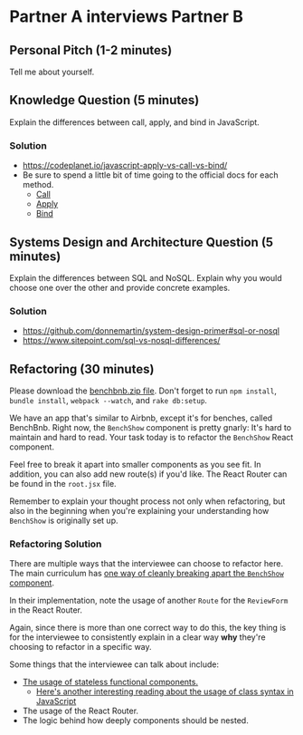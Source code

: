 # Partner A interviews Partner B
## Personal Pitch (1-2 minutes)
Tell me about yourself.

## Knowledge Question (5 minutes)
Explain the differences between call, apply, and bind in JavaScript.

### Solution
* https://codeplanet.io/javascript-apply-vs-call-vs-bind/
* Be sure to spend a little bit of time going to the official docs for each method.
  * [Call][call]
  * [Apply][apply]
  * [Bind][bind]

[call]: https://developer.mozilla.org/en-US/docs/Web/JavaScript/Reference/Global_Objects/Function/call
[apply]: https://developer.mozilla.org/en-US/docs/Web/JavaScript/Reference/Global_Objects/Function/apply
[bind]: https://developer.mozilla.org/en-US/docs/Web/JavaScript/Reference/Global_Objects/Function/bind

## Systems Design and Architecture Question (5 minutes)
Explain the differences between SQL and NoSQL. Explain why you would choose one over the other and provide concrete examples.

### Solution
* https://github.com/donnemartin/system-design-primer#sql-or-nosql
* https://www.sitepoint.com/sql-vs-nosql-differences/

## Refactoring (30 minutes)
Please download the [benchbnb.zip file][benchbnb-zip]. Don't forget to run `npm install`, `bundle install`, `webpack --watch`, and `rake db:setup`.

We have an app that's similar to Airbnb, except it's for benches, called BenchBnb. Right now, the `BenchShow` component is pretty gnarly: It's hard to maintain and hard to read. Your task today is to refactor the `BenchShow` React component.

Feel free to break it apart into smaller components as you see fit. In addition, you can also add new route(s) if you'd like. The React Router can be found in the `root.jsx` file.

Remember to explain your thought process not only when refactoring, but also in the beginning when you're explaining your understanding how `BenchShow` is originally set up.

### Refactoring Solution
There are multiple ways that the interviewee can choose to refactor here. The main curriculum has [one way of cleanly breaking apart the `BenchShow` component][benchbnb-solution].

In their implementation, note the usage of another `Route` for the `ReviewForm` in the React Router.

Again, since there is more than one correct way to do this, the key thing is for the interviewee to consistently explain in a clear way **why** they're choosing to refactor in a specific way.

Some things that the interviewee can talk about include:
* [The usage of stateless functional components.][stateless-components]
  * [Here's another interesting reading about the usage of class syntax in JavaScript][class-js]
* The usage of the React Router.
* The logic behind how deeply components should be nested.

<!-- Links -->
[benchbnb-zip]: ./benchbnb_refactor.zip?raw=true
[benchbnb-solution]: https://github.com/appacademy/curriculum/tree/master/react/projects/bench_bnb/solution/frontend/components/bench_show
[stateless-components]: https://hackernoon.com/react-stateless-functional-components-nine-wins-you-might-have-overlooked-997b0d933dbc
[class-js]: https://medium.com/javascript-scene/10-interview-questions-every-javascript-developer-should-know-6fa6bdf5ad95
